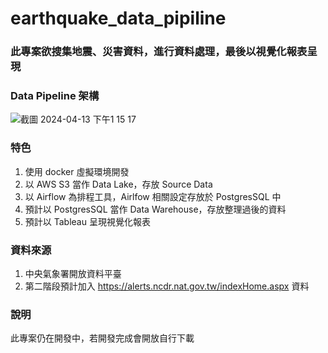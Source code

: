 # earthquake_data_pipiline


### 此專案欲搜集地震、災害資料，進行資料處理，最後以視覺化報表呈現

### Data Pipeline 架構
![截圖 2024-04-13 下午1 15 17](https://github.com/dsjes/earthquake_data_pipiline/assets/106303589/613ddc57-b574-43f4-bbff-963ba7e00c72)

### 特色
1. 使用 docker 虛擬環境開發
2. 以 AWS S3 當作 Data Lake，存放 Source Data
3. 以 Airflow 為排程工具，Airlfow 相關設定存放於 PostgresSQL 中
4. 預計以 PostgresSQL 當作 Data Warehouse，存放整理過後的資料
5. 預計以 Tableau 呈現視覺化報表

### 資料來源
1. 中央氣象署開放資料平臺
2. 第二階段預計加入 https://alerts.ncdr.nat.gov.tw/indexHome.aspx 資料

### 說明
此專案仍在開發中，若開發完成會開放自行下載
